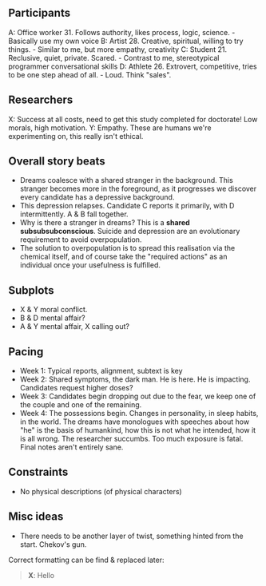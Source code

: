 ## Participants

A: Office worker 31. Follows authority, likes process, logic, science.
    - Basically use my own voice
B: Artist 28. Creative, spiritual, willing to try things.
    - Similar to me, but more empathy, creativity
C: Student 21. Reclusive, quiet, private. Scared.
    - Contrast to me, stereotypical programmer conversational skills
D: Athlete 26. Extrovert, competitive, tries to be one step ahead of all.
    - Loud. Think "sales". 

## Researchers

X: Success at all costs, need to get this study completed for doctorate! Low morals, high motivation.
Y: Empathy. These are humans we're experimenting on, this really isn't ethical.

## Overall story beats

* Dreams coalesce with a shared stranger in the background. This stranger becomes more in the foreground, as it progresses we discover every candidate has a depressive background. 
* This depression relapses. Candidate C reports it primarily, with D intermittently. A & B fall together.
* Why is there a stranger in dreams? This is a **shared subsubsubconscious**. Suicide and depression are an evolutionary requirement to avoid overpopulation.
* The solution to overpopulation is to spread this realisation via the chemical itself, and of course take the "required actions" as an individual once your usefulness is fulfilled.

## Subplots

* X & Y moral conflict.
* B & D mental affair?
* A & Y mental affair, X calling out?

## Pacing 

* Week 1: Typical reports, alignment, subtext is key
* Week 2: Shared symptoms, the dark man. He is here. He is impacting. Candidates request higher doses?
* Week 3: Candidates begin dropping out due to the fear, we keep one of the couple and one of the remaining.
* Week 4: The possessions begin. Changes in personality, in sleep habits, in the world. The dreams have monologues with speeches about how "he" is the basis of humankind, how this is not what he intended, how it is all wrong. The researcher succumbs. Too much exposure is fatal. Final notes aren't entirely sane.

## Constraints

* No physical descriptions (of physical characters)

## Misc ideas

* There needs to be another layer of twist, something hinted from the start. Chekov's gun. 


Correct formatting can be find & replaced later:
> **X**: Hello
